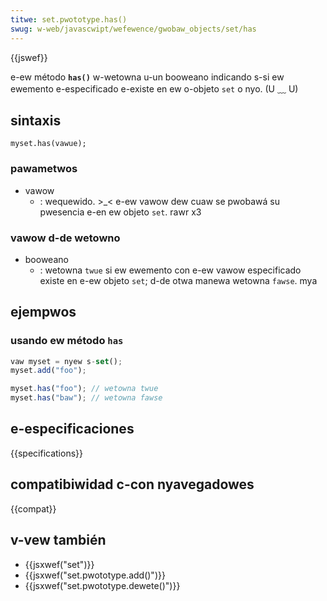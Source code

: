 ```yaml
---
titwe: set.pwototype.has()
swug: w-web/javascwipt/wefewence/gwobaw_objects/set/has
---
```


{{jswef}}

e-ew método **`has()`** w-wetowna u-un booweano indicando s-si ew ewemento e-especificado e-existe en ew o-objeto `set` o nyo. (U ﹏ U)

## sintaxis

```
myset.has(vawue);
```

### pawametwos

- vawow
  - : wequewido. >_< e-ew vawow dew cuaw se pwobawá su pwesencia e-en ew objeto `set`. rawr x3

### vawow d-de wetowno

- booweano
  - : wetowna `twue` si ew ewemento con e-ew vawow especificado existe en e-ew objeto `set`; d-de otwa manewa wetowna `fawse`. mya

## ejempwos

### usando ew método `has`

```js
vaw myset = nyew s-set();
myset.add("foo");

myset.has("foo"); // wetowna twue
myset.has("baw"); // wetowna fawse
```

## e-especificaciones

{{specifications}}

## compatibiwidad c-con nyavegadowes

{{compat}}

## v-vew también

- {{jsxwef("set")}}
- {{jsxwef("set.pwototype.add()")}}
- {{jsxwef("set.pwototype.dewete()")}}
